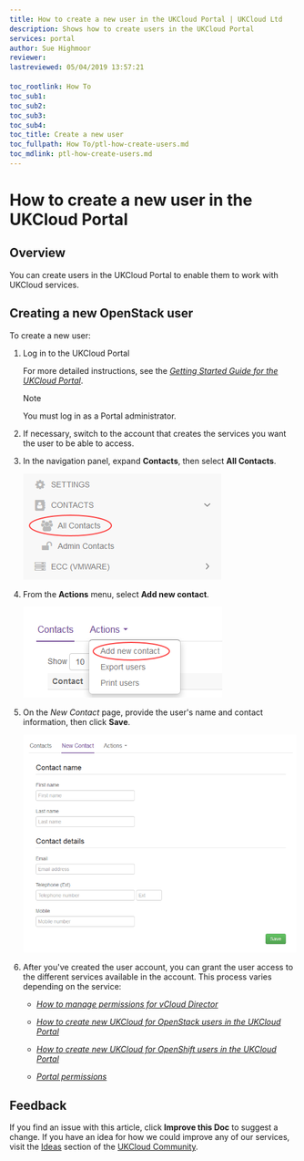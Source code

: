 ```yaml
---
title: How to create a new user in the UKCloud Portal | UKCloud Ltd
description: Shows how to create users in the UKCloud Portal
services: portal
author: Sue Highmoor
reviewer:
lastreviewed: 05/04/2019 13:57:21

toc_rootlink: How To
toc_sub1: 
toc_sub2:
toc_sub3:
toc_sub4:
toc_title: Create a new user
toc_fullpath: How To/ptl-how-create-users.md
toc_mdlink: ptl-how-create-users.md
---
```


# How to create a new user in the UKCloud Portal

## Overview

You can create users in the UKCloud Portal to enable them to work with UKCloud services.

## Creating a new OpenStack user

To create a new user:

1. Log in to the UKCloud Portal

    For more detailed instructions, see the [*Getting Started Guide for the UKCloud Portal*](ptl-gs.md).

    > [!NOTE]
    > You must log in as a Portal administrator.

2. If necessary, switch to the account that creates the services you want the user to be able to access.

3. In the navigation panel, expand **Contacts**, then select **All Contacts**.

    ![All contacts menu option in the UKCloud Portal](images/ptl-mnu-all-contacts.png)

4. From the **Actions** menu, select **Add new contact**.

    ![Add new contact menu option](images/ptl-mnu-add-new-contact.png)

5. On the *New Contact* page, provide the user's name and contact information, then click **Save**.

    ![New Contact page](images/ptl-new-contact.png)

6. After you've created the user account, you can grant the user access to the different services available in the account. This process varies depending on the service:

    - [*How to manage permissions for vCloud Director*](../vmware/vmw-how-manage-vcd-permissions.md)

    - [*How to create new UKCloud for OpenStack users in the UKCloud Portal*](../openstack/ostack-how-create-users.md)

    - [*How to create new UKCloud for OpenShift users in the UKCloud Portal*](../openshift/oshift-how-create-users.md)

    - [*Portal permissions*](ptl-ref-overview-permissions.md)

## Feedback

If you find an issue with this article, click **Improve this Doc** to suggest a change. If you have an idea for how we could improve any of our services, visit the [Ideas](https://community.ukcloud.com/ideas) section of the [UKCloud Community](https://community.ukcloud.com).
